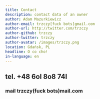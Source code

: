 ```yaml
---
title: Contact
description: contact data of an owner
author: Adam Mazurkiewicz
author-email: trzczy[fuck bots]gmail.com
author-url: http://twitter.com/trzczy
author-github: trzczy
author-twitter: trzczy
author-avatar: /images/trzczy.png
location: Gdańsk, PL
headline: O co cho!
in-language: en
---
```



## tel. +48 6oI 8o8 74I
### mail trzczy(fuck bots)mail.com

 
